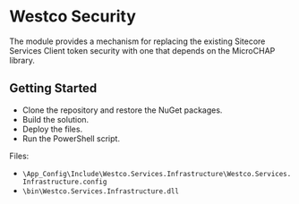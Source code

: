 # Westco Security

The module provides a mechanism for replacing the existing Sitecore Services Client token security with one that depends on the MicroCHAP library.

## Getting Started

* Clone the repository and restore the NuGet packages.
* Build the solution.
* Deploy the files.
* Run the PowerShell script.

Files:

* `\App_Config\Include\Westco.Services.Infrastructure\Westco.Services.Infrastructure.config`
* `\bin\Westco.Services.Infrastructure.dll`